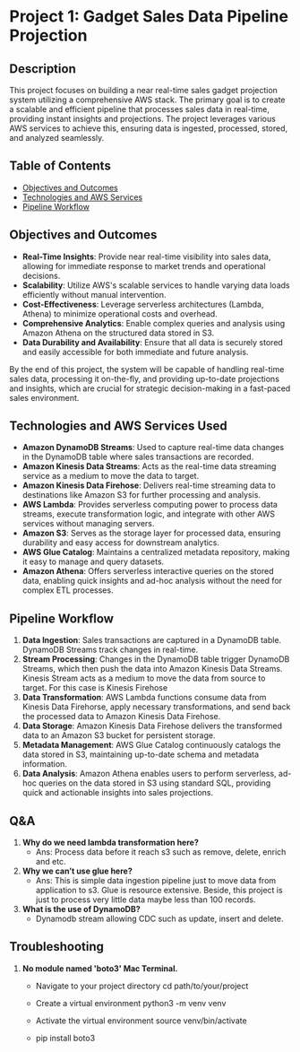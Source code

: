 # Project 1: Gadget Sales Data Pipeline Projection

## Description

This project focuses on building a near real-time sales gadget projection system utilizing a comprehensive AWS stack. The primary goal is to create a scalable and efficient pipeline that processes sales data in real-time, providing instant insights and projections. The project leverages various AWS services to achieve this, ensuring data is ingested, processed, stored, and analyzed seamlessly.

## Table of Contents

- [Objectives and Outcomes](#objectives-and-outcomes)
- [Technologies and AWS Services ](#technologies-and-aws-services-used)
- [Pipeline Workflow](#pipeline-workflow)

## Objectives and Outcomes

- **Real-Time Insights**: Provide near real-time visibility into sales data, allowing for immediate response to market trends and operational decisions.
- **Scalability**: Utilize AWS's scalable services to handle varying data loads efficiently without manual intervention.
- **Cost-Effectiveness**: Leverage serverless architectures (Lambda, Athena) to minimize operational costs and overhead.
- **Comprehensive Analytics**: Enable complex queries and analysis using Amazon Athena on the structured data stored in S3.
- **Data Durability and Availability**: Ensure that all data is securely stored and easily accessible for both immediate and future analysis.

By the end of this project, the system will be capable of handling real-time sales data, processing it on-the-fly, and providing up-to-date projections and insights, which are crucial for strategic decision-making in a fast-paced sales environment.

## Technologies and AWS Services Used

- **Amazon DynamoDB Streams**: Used to capture real-time data changes in the DynamoDB table where sales transactions are recorded.
- **Amazon Kinesis Data Streams**: Acts as the real-time data streaming service as a medium to move the data to target.
- **Amazon Kinesis Data Firehose**: Delivers real-time streaming data to destinations like Amazon S3 for further processing and analysis.
- **AWS Lambda**: Provides serverless computing power to process data streams, execute transformation logic, and integrate with other AWS services without managing servers.
- **Amazon S3**: Serves as the storage layer for processed data, ensuring durability and easy access for downstream analytics.
- **AWS Glue Catalog**: Maintains a centralized metadata repository, making it easy to manage and query datasets.
- **Amazon Athena**: Offers serverless interactive queries on the stored data, enabling quick insights and ad-hoc analysis without the need for complex ETL processes.

## Pipeline Workflow

1. **Data Ingestion**: Sales transactions are captured in a DynamoDB table. DynamoDB Streams track changes in real-time.
2. **Stream Processing**: Changes in the DynamoDB table trigger DynamoDB Streams, which then push the data into Amazon Kinesis Data Streams. Kinesis Stream acts as a medium to move the data from source to target. For this case is Kinesis Firehose
3. **Data Transformation**: AWS Lambda functions consume data from Kinesis Data Firehorse, apply necessary transformations, and send back the processed data to Amazon Kinesis Data Firehose.
4. **Data Storage**: Amazon Kinesis Data Firehose delivers the transformed data to an Amazon S3 bucket for persistent storage.
5. **Metadata Management**: AWS Glue Catalog continuously catalogs the data stored in S3, maintaining up-to-date schema and metadata information.
6. **Data Analysis**: Amazon Athena enables users to perform serverless, ad-hoc queries on the data stored in S3 using standard SQL, providing quick and actionable insights into sales projections.

## Q&A

1. **Why do we need lambda transformation here?**
   - Ans: Process data before it reach s3 such as remove, delete, enrich and etc.
2. **Why we can’t use glue here?**
   - Ans: This is simple data ingestion pipeline just to move data from application to s3. Glue is resource extensive. Beside, this project is just to process very little data maybe less than 100 records.
3. **What is the use of DynamoDB?**
   - Dynamodb stream allowing CDC such as update, insert and delete.

## Troubleshooting

1. **No module named 'boto3' Mac Terminal.**
   - Navigate to your project directory
     cd path/to/your/project
     
   - Create a virtual environment
     python3 -m venv venv
     
   - Activate the virtual environment
     source venv/bin/activate

   - pip install boto3
